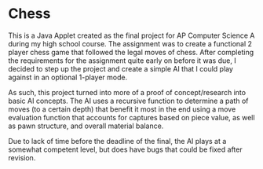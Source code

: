 # Chess
This is a Java Applet created as the final project for AP Computer Science A during my high school course. The assignment was to create a functional 2 player chess game that followed the legal moves of chess. After completing the requirements for the assignment quite early on before it was due, I decided to step up the project and create a simple AI that I could play against in an optional 1-player mode.

As such, this project turned into more of a proof of concept/research into basic AI concepts. The AI uses a recursive function to determine a path of moves (to a certain depth) that benefit it most in the end using a move evaluation function that accounts for captures based on piece value, as well as pawn structure, and overall material balance.

Due to lack of time before the deadline of the final, the AI plays at a somewhat competent level, but does have bugs that could be fixed after revision.

